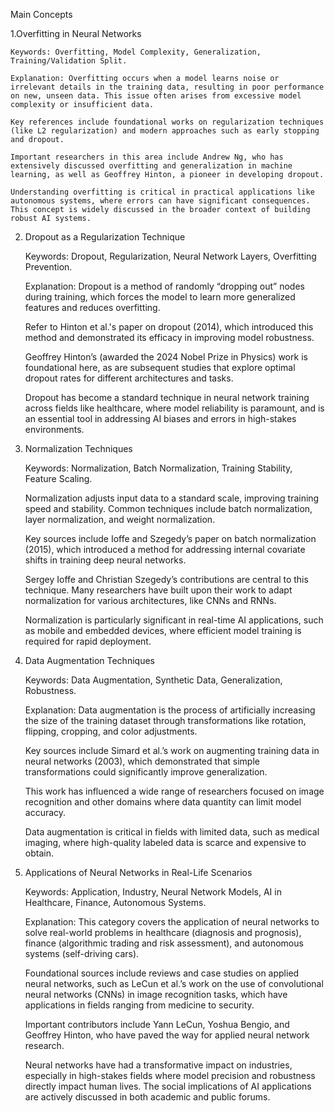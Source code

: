 Main Concepts
  
  1.Overfitting in Neural Networks

    Keywords: Overfitting, Model Complexity, Generalization, Training/Validation Split.
 
    Explanation: Overfitting occurs when a model learns noise or irrelevant details in the training data, resulting in poor performance on new, unseen data. This issue often arises from excessive model complexity or insufficient data.

    Key references include foundational works on regularization techniques (like L2 regularization) and modern approaches such as early stopping and dropout.

    Important researchers in this area include Andrew Ng, who has extensively discussed overfitting and generalization in machine learning, as well as Geoffrey Hinton, a pioneer in developing dropout.
 
    Understanding overfitting is critical in practical applications like autonomous systems, where errors can have significant consequences. This concept is widely discussed in the broader context of building robust AI systems.

 2. Dropout as a Regularization Technique
     
    Keywords: Dropout, Regularization, Neural Network Layers, Overfitting Prevention.

    Explanation: Dropout is a method of randomly “dropping out” nodes during training, which forces the model to learn more generalized features and reduces overfitting.

    Refer to Hinton et al.'s paper on dropout (2014), which introduced this method and demonstrated its efficacy in improving model robustness.

    Geoffrey Hinton’s (awarded the 2024 Nobel Prize in Physics) work is foundational here, as are subsequent studies that explore optimal dropout rates for different architectures and tasks.

    Dropout has become a standard technique in neural network training across fields like healthcare, where model reliability is paramount, and is an essential tool in addressing AI biases and errors in high-stakes environments.

   3. Normalization Techniques
     
       Keywords: Normalization, Batch Normalization, Training Stability, Feature Scaling.
     
       Normalization adjusts input data to a standard scale, improving training speed and stability. Common techniques include batch normalization, layer normalization, and weight normalization.

       Key sources include Ioffe and Szegedy’s paper on batch normalization (2015), which introduced a method for addressing internal covariate shifts in training deep neural networks.

       Sergey Ioffe and Christian Szegedy’s contributions are central to this technique. Many researchers have built upon their work to adapt normalization for various architectures, like CNNs and RNNs.


       Normalization is particularly significant in real-time AI applications, such as mobile and embedded devices, where efficient model training is required for rapid deployment.

  4. Data Augmentation Techniques
    
        Keywords: Data Augmentation, Synthetic Data, Generalization, Robustness.
        
        Explanation: Data augmentation is the process of artificially increasing the size of the training dataset through transformations like rotation, flipping, cropping, and color adjustments.
        
        Key sources include Simard et al.’s work on augmenting training data in neural networks (2003), which demonstrated that simple transformations could significantly improve generalization.
        
        This work has influenced a wide range of researchers focused on image recognition and other domains where data quantity can limit model accuracy.
        
        Data augmentation is critical in fields with limited data, such as medical imaging, where high-quality labeled data is scarce and expensive to obtain.
      
  5. Applications of Neural Networks in Real-Life Scenarios
    
        Keywords: Application, Industry, Neural Network Models, AI in Healthcare, Finance, Autonomous Systems.
    
        Explanation: This category covers the application of neural networks to solve real-world problems in healthcare (diagnosis and prognosis), finance (algorithmic trading and risk assessment), and autonomous systems (self-driving cars).
    
        Foundational sources include reviews and case studies on applied neural networks, such as LeCun et al.’s work on the use of convolutional neural networks (CNNs) in image recognition tasks, which have applications in fields ranging from medicine to security.
    
        Important contributors include Yann LeCun, Yoshua Bengio, and Geoffrey Hinton, who have paved the way for applied neural network research.
    
        Neural networks have had a transformative impact on industries, especially in high-stakes fields where model precision and robustness directly impact human lives. The social implications of AI applications are actively discussed in both academic and public forums.
